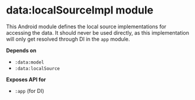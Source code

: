 # data:localSourceImpl module
This Android module defines the local source implementations for accessing the data. It should never be used directly, as this implementation will only get resolved through DI in the `app` module.

**Depends on**
- `:data:model`
- `:data:localSource`

**Exposes API for**
- `:app` (for DI)